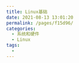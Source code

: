 ```yaml
---
title: Linux基础
date: 2021-08-13 13:01:20
permalink: /pages/f15d96/
categories:
  - 系统和硬件
  - Linux
tags:
  - 
---
```

